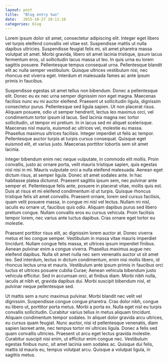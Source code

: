 ```yaml
---
layout: post
title:  "Blog entry two"
date:   2015-10-27 18:11:16
categories: blog
---
```


Lorem ipsum dolor sit amet, consectetur adipiscing elit. Integer eget libero vel turpis eleifend convallis vel vitae est. Suspendisse mattis ut nulla dapibus ultricies. Suspendisse feugiat felis mi, sit amet pharetra massa volutpat sit amet. Morbi gravida, libero sit amet lacinia tristique, ipsum lacus fermentum eros, ut sollicitudin lacus massa ut leo. In quis urna eu lorem sagittis posuere. Pellentesque tempus consequat urna. Pellentesque blandit elit ac nulla semper vestibulum. Quisque ultrices vestibulum nisi, nec rhoncus est viverra eget. Interdum et malesuada fames ac ante ipsum primis in faucibus.

Suspendisse egestas sit amet tellus non bibendum. Donec a pellentesque elit. Donec eu ex nec urna semper dignissim non eget magna. Maecenas facilisis nunc eu mi auctor eleifend. Praesent ut sollicitudin ligula, dignissim consectetur purus. Pellentesque sed ligula sapien. Ut non placerat risus. Aliquam posuere, odio ut semper hendrerit, lectus leo maximus orci, vel condimentum tortor ipsum id lacus. Sed lacinia magna nec tortor sollicitudin, ut tempor mi pretium. In in lacus sed mi aliquet scelerisque. Maecenas nisl mauris, euismod ac ultrices vel, molestie eu massa. Phasellus maximus ultrices facilisis. Integer imperdiet ut felis ac tempor. Pellentesque auctor turpis at turpis cursus consequat. Quisque eget euismod elit, et varius justo. Maecenas porttitor lobortis sem sit amet lacinia.

Integer bibendum enim nec neque vulputate, in commodo elit mollis. Proin convallis, justo ac ornare porta, velit mauris tristique sapien, quis egestas nisl nisi in mi. Mauris vulputate orci a nulla eleifend malesuada. Aenean eget dictum risus, at semper ligula. Donec sit amet sodales ante. In hac habitasse platea dictumst. Praesent sagittis ipsum sem, nec pulvinar ante semper et. Pellentesque felis ante, posuere in placerat vitae, mollis quis est. Duis at risus et mi eleifend condimentum id ut turpis. Quisque rhoncus tristique felis sit amet convallis. Praesent ornare, lorem sed cursus facilisis, quam velit posuere massa, in congue mi nisl vel lectus. Nullam mi nisl, iaculis eu ornare ut, faucibus quis odio. Aliquam dapibus purus sed libero pretium congue. Nullam convallis eros eu cursus vehicula. Proin facilisis tempor lorem, nec varius ante luctus dapibus. Cras ornare eget tortor eu molestie.

Praesent porttitor risus elit, ac dignissim lorem auctor at. Donec viverra metus et leo congue semper. Vestibulum in massa vitae mauris imperdiet tincidunt. Nullam congue felis massa, et ultrices ipsum imperdiet finibus. Aenean pulvinar enim a congue viverra. Phasellus maximus augue nec eleifend dapibus. Nulla sit amet nulla nec sem venenatis auctor ut sit amet leo. Sed interdum, lectus in dictum condimentum, enim nisi mollis libero, id rhoncus lectus urna et mauris. Vestibulum ante ipsum primis in faucibus orci luctus et ultrices posuere cubilia Curae; Aenean vehicula bibendum justo vehicula efficitur. Sed in accumsan orci, at finibus diam. Morbi nibh nulla, iaculis at nibh et, gravida dapibus dui. Morbi suscipit bibendum nisl, et pulvinar neque pellentesque sed.

Ut mattis sem a nunc maximus pulvinar. Morbi blandit nec velit vel dignissim. Suspendisse congue congue pharetra. Cras dolor nibh, congue eu libero ut, porttitor porta metus. Morbi a porta ex. Nulla eget nisl eu turpis convallis sollicitudin. Curabitur varius tellus in metus aliquam tincidunt. Aliquam condimentum tempor sodales. In aliquet dolor gravida arcu ultrices, eu cursus quam feugiat. Nunc auctor, nisi id pellentesque venenatis, diam sapien laoreet ante, nec tempus tortor mi ultrices ligula. Donec a felis sed quam convallis ultricies. Praesent ut arcu eget lectus gravida molestie. Curabitur suscipit nisi enim, ut efficitur enim congue nec. Vestibulum egestas finibus nunc, sit amet lacinia sem sodales ac. Quisque dui felis, mattis id mauris eu, tempus volutpat arcu. Quisque a volutpat ligula, in sagittis metus.
